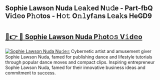 ## Sophie Lawson Nuda L𝚎a𝚔ed N𝚞𝚍e - Part-fbQ Vi𝚍𝚎o P𝚑𝚘tos - H𝚘𝚝 O𝚗𝚕yf𝚊ns L𝚎a𝚔s HeGD9

# <h2><a href="http://kf2xoqg.oniu.top/?m=Sophie+Lawson+Nuda">🔗👉 🔴 Sophie Lawson Nuda P𝚑ot𝚘𝚜 V𝚒d𝚎o</a></h2>

[![Sophie Lawson Nuda Nu𝚍e𝚜](https://i.imgur.com/0qMVB7G.gif)](http://kf2xoqg.oniu.top/?m=Sophie+Lawson+Nuda)
Cybernetic artist and amusement giver Sophie Lawson Nuda, famed for publishing dance and lifestyle tutorials through popular dance moves and compact clips. Inspiring entrepreneur Sophie Lawson Nuda, famed for their innovative business ideas and commitment to success.  
